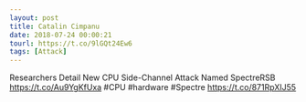 ```yaml
---
layout: post
title: Catalin Cimpanu
date: 2018-07-24 00:00:21
tourl: https://t.co/9lGQt24Ew6
tags: [Attack]
---
```

Researchers Detail New CPU Side-Channel Attack Named SpectreRSB https://t.co/Au9YgKfUxa #CPU #hardware #Spectre https://t.co/871RpXIJ55